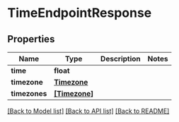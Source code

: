 # TimeEndpointResponse


## Properties

Name | Type | Description | Notes
------------ | ------------- | ------------- | -------------
**time** | **float** |  | 
**timezone** | [**Timezone**](Timezone.md) |  | 
**timezones** | [**[Timezone]**](Timezone.md) |  | 

[[Back to Model list]](../README.md#models) [[Back to API list]](../README.md#api-endpoints) [[Back to README]](../README.md)


